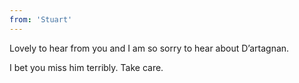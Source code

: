 ```yaml
---
from: 'Stuart'
---
```


Lovely to hear from you and I am so sorry to hear about D’artagnan.

I bet you miss him terribly.  Take care.